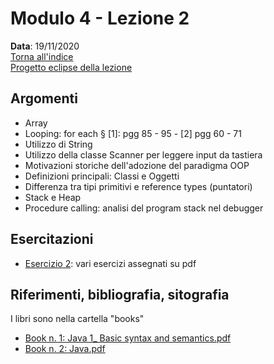 # Modulo 4 - Lezione 2

__Data__: 19/11/2020  
[Torna all'indice](/README.md)  
[Progetto eclipse della lezione](/modulo-04/eclipse/mod-04-lezione-02/src)

## Argomenti

- Array
- Looping: for each § [1]: pgg 85 - 95 - [2] pgg 60 - 71
- Utilizzo di String
- Utilizzo della classe Scanner per leggere input da tastiera
- Motivazioni storiche dell'adozione del paradigma OOP
- Definizioni principali: Classi e Oggetti
- Differenza tra tipi primitivi e reference types (puntatori)
- Stack e Heap
- Procedure calling: analisi del program stack nel debugger

## Esercitazioni

- [Esercizio 2](/modulo-04/esercizio-2.md): vari esercizi assegnati su pdf


## Riferimenti, bibliografia, sitografia

I libri sono nella cartella "books"

- [Book n. 1: Java 1_ Basic syntax and semantics.pdf](/books/Java%201_%20Basic%20syntax%20and%20semantics.pdf)
- [Book n. 2: Java.pdf](/books/Java.pdf)